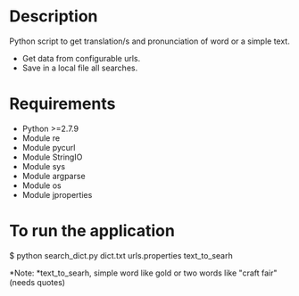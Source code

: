 # Description

Python script to get translation/s and pronunciation of word or a simple text.

* Get data from configurable urls.
* Save in a local file all searches.

# Requirements
* Python >=2.7.9
* Module re
* Module pycurl
* Module StringIO
* Module sys
* Module argparse
* Module os
* Module jproperties

# To run the application
$ python search_dict.py dict.txt urls.properties text_to_searh

*Note:
  *text_to_searh, simple word like gold or two words like "craft fair" (needs quotes)

